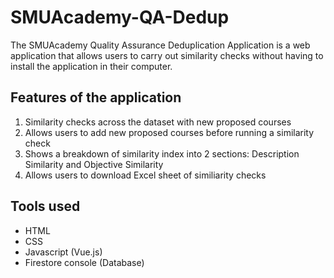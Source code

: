 # SMUAcademy-QA-Dedup

The SMUAcademy Quality Assurance Deduplication Application is a web application that allows users to carry out similarity checks without having to install the application in their computer. 

## Features of the application 
1. Similarity checks across the dataset with new proposed courses 
2. Allows users to add new proposed courses before running a similarity check
3. Shows a breakdown of similarity index into 2 sections: Description Similarity and Objective Similarity
4. Allows users to download Excel sheet of similiarity checks 

## Tools used 
* HTML 
* CSS 
* Javascript (Vue.js)
* Firestore console (Database)